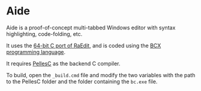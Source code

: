 # Aide

Aide is a proof-of-concept multi-tabbed Windows editor with syntax highlighting, code-folding, etc.

It uses the [64-bit C port of RaEdit](https://github.com/m417z/RAEditC), and is coded using the [BCX programming language](https://bcxbasiccoders.com/smf/index.php?board=4.0).

It requires [PellesC](http://www.smorgasbordet.com/pellesc/) as the backend C compiler.

To build, open the `_build.cmd` file and modify the two variables with the path to the PellesC folder and the folder containing the `bc.exe` file.


